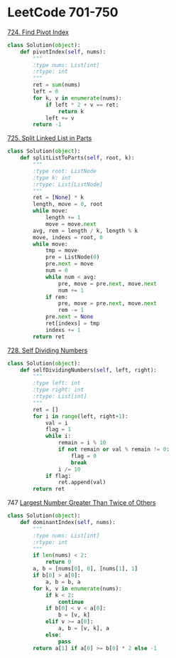 # LeetCode 701-750
[724. Find Pivot Index](https://leetcode.com/problems/find-pivot-index/description/)
```python
class Solution(object):
    def pivotIndex(self, nums):
        """
        :type nums: List[int]
        :rtype: int
        """
        ret = sum(nums)
        left = 0
        for k, v in enumerate(nums):
            if left * 2 + v == ret:
                return k
            left += v
        return -1
```

[725. Split Linked List in Parts](https://leetcode.com/problems/split-linked-list-in-parts/description/)
```Python
class Solution(object):
    def splitListToParts(self, root, k):
        """
        :type root: ListNode
        :type k: int
        :rtype: List[ListNode]
        """
        ret = [None] * k
        length, move = 0, root
        while move:
            length += 1
            move = move.next
        avg, rem = length / k, length % k
        move, indexs = root, 0
        while move:
            tmp = move
            pre = ListNode(0)
            pre.next = move
            num = 0
            while num < avg:
                pre, move = pre.next, move.next
                num += 1
            if rem:
                pre, move = pre.next, move.next
                rem -= 1
            pre.next = None
            ret[indexs] = tmp
            indexs += 1
        return ret
```

[728. Self Dividing Numbers](https://leetcode.com/problems/self-dividing-numbers/description/)
```Python
class Solution(object):
    def selfDividingNumbers(self, left, right):
        """
        :type left: int
        :type right: int
        :rtype: List[int]
        """
        ret = []
        for i in range(left, right+1):
            val = i
            flag = 1
            while i:
                remain = i % 10
                if not remain or val % remain != 0:
                    flag = 0
                    break
                i /= 10
            if flag:
                ret.append(val)
        return ret
```

747 [Largest Number Greater Than Twice of Others](https://leetcode.com/problems/largest-number-greater-than-twice-of-others/description/)
```python
class Solution(object):
    def dominantIndex(self, nums):
        """
        :type nums: List[int]
        :rtype: int
        """
        if len(nums) < 2:
            return 0
        a, b = [nums[0], 0], [nums[1], 1]
        if b[0] > a[0]:
            a, b = b, a
        for k, v in enumerate(nums):
            if k < 2:
                continue
            if b[0] < v < a[0]:
                b = [v, k]
            elif v >= a[0]:
                a, b = [v, k], a
            else:
                pass
        return a[1] if a[0] >= b[0] * 2 else -1
```
